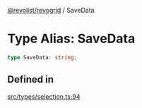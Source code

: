 [@revolist/revogrid](README.md) / SaveData

# Type Alias: SaveData

```ts
type SaveData: string;
```

## Defined in

[src/types/selection.ts:94](https://github.com/revolist/revogrid/blob/3fee8276dedac5f7aa7fa43a0495db32609daeca/src/types/selection.ts#L94)
